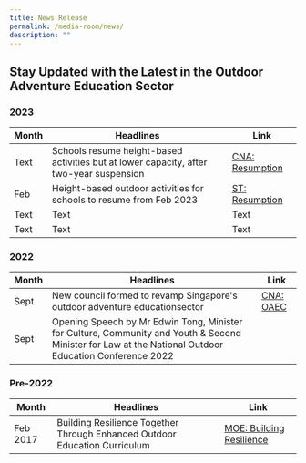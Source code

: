 ```yaml
---
title: News Release
permalink: /media-room/news/
description: ""
---
```

## Stay Updated with the Latest in the Outdoor Adventure Education Sector


### 2023
| Month | Headlines | Link |
| -------- | -------- | -------- |
| Text     | Schools resume height-based activities but at lower capacity, after two-year suspension     | [CNA: Resumption](https://www.channelnewsasia.com/singapore/schools-resume-height-based-activities-lower-capacity-after-two-year-suspension-3246221)     |
|Feb|Height-based outdoor activities for schools to resume from Feb 2023 |[ST: Resumption](https://www.straitstimes.com/singapore/height-based-outdoor-activities-for-schools-to-resume-from-feb-2023)|
|Text|Text|Text|
|Text|Text|Text|

### 2022
| Month | Headlines | Link |
| -------- | -------- | -------- |
|Sept|New council formed to revamp Singapore's outdoor adventure educationsector|[CNA: OAEC](https://www.channelnewsasia.com/singapore/council-outdoor-adventure-education-safety-infrastructure-2955191)|
|Sept|Opening Speech by Mr Edwin Tong, Minister for Culture, Community and Youth & Second Minister for Law at the National Outdoor Education Conference 2022|||

### Pre-2022
| Month | Headlines | Link |
| -------- | -------- | -------- |
|Feb 2017|Building Resilience Together Through Enhanced Outdoor Education Curriculum|[MOE: Building Resilience](https://www.moe.gov.sg/news/press-releases/20170223-building-resilience-together-through-enhanced-outdoor-education-curriculum)|
